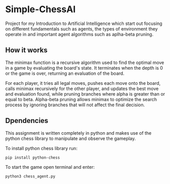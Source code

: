 # Simple-ChessAI

Project for my Introduction to Artificial Intelligence which start out focusing on different fundamentals such as agents, the types of environment they operate in and important agent algorithms such as aplha-beta pruning.

## How it works

The minimax function is a recursive algorithm used to find the optimal move in a game by evaluating the board's state. It terminates when the depth is 0 or the game is over, returning an evaluation of the board. 

For each player, it tries all legal moves, pushes each move onto the board, calls minimax recursively for the other player, and updates the best move and evaluation found, while pruning branches where alpha is greater than or equal to beta. Alpha-beta pruning allows minimax to optimize the search process by ignoring branches that will not affect the final decision.

## Dpendencies
This assignment is written completely in python and makes use of the python chess library to manipulate and observe the gameplay.

To install python chess library run:
    
    pip install python-chess

To start the game open terminal and enter: 
    
    python3 chess_agent.py
